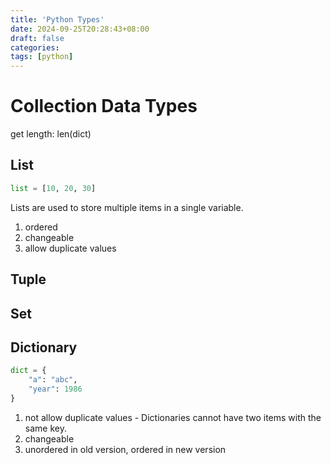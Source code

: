 ```yaml
---
title: 'Python Types'
date: 2024-09-25T20:28:43+08:00
draft: false
categories:
tags: [python]
---
```


# Collection Data Types

get length: len(dict)

## List

```python
list = [10, 20, 30]
```
Lists are used to store multiple items in a single variable.
1. ordered
2. changeable
3. allow duplicate values

## Tuple

## Set

## Dictionary

```python
dict = {
    "a": "abc",
    "year": 1986
}
```

1. not allow duplicate values - Dictionaries cannot have two items with the same key.
2. changeable
3. unordered in old version, ordered in new version

